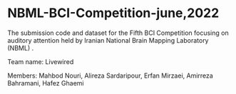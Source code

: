 # NBML-BCI-Competition-june,2022


The submission code and dataset for the Fifth BCI Competition focusing on auditory attention held by Iranian National Brain Mapping Laboratory (NBML) .


Team name: Livewired


Members: Mahbod Nouri, Alireza Sardaripour, Erfan Mirzaei, Amirreza Bahramani, Hafez Ghaemi
